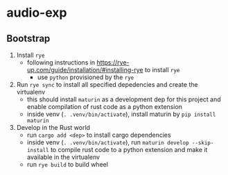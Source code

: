 # audio-exp

## Bootstrap

1. Install `rye`
    - following instructions in https://rye-up.com/guide/installation/#installing-rye to install `rye`
      - use `python` provisioned by the `rye`
2. Run `rye sync` to install all specified depedencies and create the virtualenv
    - this should install `maturin` as a development dep for this project and enable compilation of rust code as a python extension
    - inside venv (`. .venv/bin/activate`), install maturin by `pip install maturin` 
3. Develop in the Rust world
    - run `cargo add <dep>` to install cargo dependencies
    - inside venv (`. .venv/bin/activate`), run `maturin develop --skip-install` to compile rust code to a python extension and make it available in the virtualenv
    - run `rye build` to build wheel
